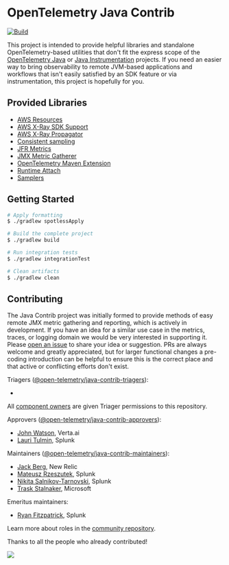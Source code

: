 # OpenTelemetry Java Contrib

[![Build](https://github.com/open-telemetry/opentelemetry-java-contrib/actions/workflows/build.yml/badge.svg)](https://github.com/open-telemetry/opentelemetry-java-contrib/actions/workflows/build.yml)

This project is intended to provide helpful libraries and standalone OpenTelemetry-based utilities
that don't fit
the express scope of the [OpenTelemetry Java](https://github.com/open-telemetry/opentelemetry-java)
or
[Java Instrumentation](https://github.com/open-telemetry/opentelemetry-java-instrumentation)
projects. If you need an
easier way to bring observability to remote JVM-based applications and workflows that isn't easily
satisfied by an SDK
feature or via instrumentation, this project is hopefully for you.

## Provided Libraries

* [AWS Resources](./aws-resources/README.md)
* [AWS X-Ray SDK Support](./aws-xray/README.md)
* [AWS X-Ray Propagator](./aws-xray-propagator/README.md)
* [Consistent sampling](./consistent-sampling/README.md)
* [JFR Metrics](./jfr-metrics/README.md)
* [JMX Metric Gatherer](./jmx-metrics/README.md)
* [OpenTelemetry Maven Extension](./maven-extension/README.md)
* [Runtime Attach](./runtime-attach/README.md)
* [Samplers](./samplers/README.md)

## Getting Started

```bash
# Apply formatting
$ ./gradlew spotlessApply

# Build the complete project
$ ./gradlew build

# Run integration tests
$ ./gradlew integrationTest

# Clean artifacts
$ ./gradlew clean
```

## Contributing

The Java Contrib project was initially formed to provide methods of easy remote JMX metric gathering
and reporting,
which is actively in development. If you have an idea for a similar use case in the metrics, traces,
or logging
domain we would be very interested in supporting it. Please
[open an issue](https://github.com/open-telemetry/opentelemetry-java-contrib/issues/new/choose) to
share your idea or
suggestion. PRs are always welcome and greatly appreciated, but for larger functional changes a
pre-coding introduction
can be helpful to ensure this is the correct place and that active or conflicting efforts don't
exist.

Triagers ([@open-telemetry/java-contrib-triagers](https://github.com/orgs/open-telemetry/teams/java-contrib-triagers)):

-

All [component owners](https://github.com/open-telemetry/opentelemetry-java-contrib/blob/main/.github/component_owners.yml)
are given Triager permissions to this repository.

Approvers ([@open-telemetry/java-contrib-approvers](https://github.com/orgs/open-telemetry/teams/java-contrib-approvers)):

- [John Watson](https://github.com/jkwatson), Verta.ai
- [Lauri Tulmin](https://github.com/laurit), Splunk

Maintainers ([@open-telemetry/java-contrib-maintainers](https://github.com/orgs/open-telemetry/teams/java-contrib-maintainers)):

- [Jack Berg](https://github.com/jack-berg), New Relic
- [Mateusz Rzeszutek](https://github.com/mateuszrzeszutek), Splunk
- [Nikita Salnikov-Tarnovski](https://github.com/iNikem), Splunk
- [Trask Stalnaker](https://github.com/trask), Microsoft

Emeritus maintainers:

- [Ryan Fitzpatrick](https://github.com/rmfitzpatrick), Splunk

Learn more about roles in
the [community repository](https://github.com/open-telemetry/community/blob/master/community-membership.md).

Thanks to all the people who already contributed!

<a href="https://github.com/open-telemetry/opentelemetry-java-contrib/graphs/contributors">
  <img src="https://contributors-img.web.app/image?repo=open-telemetry/opentelemetry-java-contrib" />
</a>
